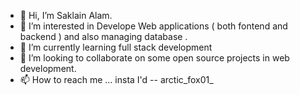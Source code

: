 - 👋 Hi, I’m Saklain Alam.
- 👀 I’m interested in Develope Web applications ( both fontend and backend ) and also managing database . 
- 🌱 I’m currently learning full stack development 
- 💞️ I’m looking to collaborate on some open source projects in web development.
- 📫 How to reach me ... insta I'd -- arctic_fox01_

<!---
Arctic63/Arctic63 is a ✨ special ✨ repository because its `README.md` (this file) appears on your GitHub profile.
You can click the Preview link to take a look at your changes.
--->
